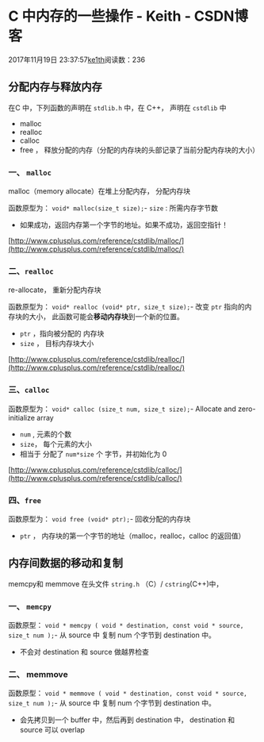 # C 中内存的一些操作 - Keith - CSDN博客





2017年11月19日 23:37:57[ke1th](https://me.csdn.net/u012436149)阅读数：236








## 分配内存与释放内存

> 
在C 中，下列函数的声明在 `stdlib.h` 中，在 C++， 声明在 `cstdlib` 中

- malloc
- realloc
- calloc
- free ， 释放分配的内存（分配的内存块的头部记录了当前分配内存块的大小）

### 一、 `malloc`

> 
malloc（memory allocate）在堆上分配内存， 分配内存块


函数原型为：
`void* malloc(size_t size);`- `size` : 所需内存字节数
- 如果成功，返回内存第一个字节的地址。如果不成功，返回空指针！

[http://www.cplusplus.com/reference/cstdlib/malloc/](http://www.cplusplus.com/reference/cstdlib/malloc/)

### 二、`realloc`

> 
re-allocate， 重新分配内存块


函数原型为：
`void* realloc (void* ptr, size_t size);`- 改变 `ptr` 指向的内存块的大小， 此函数可能会**移动内存块**到一个新的位置。
- `ptr` ，指向被分配的 内存块
- `size` ， 目标内存块大小

[http://www.cplusplus.com/reference/cstdlib/realloc/](http://www.cplusplus.com/reference/cstdlib/realloc/)

### 三、`calloc`

函数原型为：
`void* calloc (size_t num, size_t size);`- Allocate and zero-initialize array
- `num` , 元素的个数
- `size`， 每个元素的大小
- 相当于 分配了  `num*size` 个 字节，并初始化为 0

[http://www.cplusplus.com/reference/cstdlib/calloc/](http://www.cplusplus.com/reference/cstdlib/calloc/)

### 四、`free`

函数原型为：
`void free (void* ptr);`- 回收分配的内存块
- `ptr` ， 内存块的第一个字节的地址（malloc，realloc，calloc 的返回值）

## 内存间数据的移动和复制

> 
memcpy和 memmove 在头文件 `string.h` （C）/ `cstring`(C++)中，


### 一、 `memcpy`

函数原型：
`void * memcpy ( void * destination, const void * source, size_t num );`- 从 source 中 复制 num 个字节到 destination 中。
- 不会对 destination 和 source 做越界检查

### 二、 memmove

函数原型：
`void * memmove ( void * destination, const void * source, size_t num );`- 从 source 中 复制 num 个字节到 destination 中。
- 会先拷贝到一个 buffer 中，然后再到 destination 中， destination 和 source 可以 overlap



